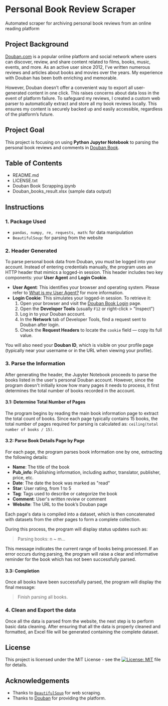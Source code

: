 # Personal Book Review Scraper
Automated scraper for archiving personal book reviews from an online reading platform

## Project Background
[Douban.com](https://www.douban.com) is a popular online platform and social network where users can discover, review, and share content related to films, books, music, events, and more. As an active user since 2012, I’ve written numerous reviews and articles about books and movies over the years. My experience with Douban has been both enriching and memorable.

However, Douban doesn’t offer a convenient way to export all user-generated content in one click. This raises concerns about data loss in the event of platform failure. To safeguard my reviews, I created a custom web parser to automatically extract and store all my book reviews locally. This ensures my content is securely backed up and easily accessible, regardless of the platform’s future.

## Project Goal
This project is focusing on using **Python Jupyter Notebook** to parsing the personal book reviews and comments in [Douban Book](https://book.douban.com).

## Table of Contents
- README.md
- LICENSE.txt
- Douban Book Scrapping.ipynb
- Douban_books_result.xlsx (sample data output)

## Instructions
### 1. Package Used
- `pandas, numpy, re, requests, math`: for data manipulation
- `BeautifulSoup`: for parsing from the website

### 2. Header Generated
To parse personal book data from Douban, you must be logged into your account. Instead of entering credentials manually, the program uses an HTTP header that mimics a logged-in session. This header includes two key components: your **User Agent** and **Login Cookie**.

- **User Agent**: This identifies your browser and operating system. Please refer to [What is my User Agent?](https://www.whatismybrowser.com/detect/what-is-my-user-agent/) for more information.
- **Login Cookie**: This simulates your logged-in session. To retrieve it:
  1. Open your browser and visit the [Douban Book Login](https://accounts.douban.com/passport/login) page.
  2. Open the **Developer Tools** (usually `F12` or right-click > "Inspect")
  3. Log in to your Douban account.
  4. In the **Network** tab of Developer Tools, find a request sent to Douban after login.
  5. Check the **Request Headers** to locate the `cookie` field — copy its full value.

You will also need your **Douban ID**, which is visible on your profile page (typically near your username or in the URL when viewing your profile).

### 3. Parse the Information
After generating the header, the Jupyter Notebook proceeds to parse the books listed in the user's personal Douban account. However, since the program doesn't initially know how many pages it needs to process, it first determines the total number of books recorded in the account.

#### 3.1: Determine Total Number of Pages
The program begins by reading the main book information page to extract the total count of books. Since each page typically contains 15 books, the total number of pages required for parsing is calculated as: `ceiling(total number of books / 15)`.

#### 3.2: Parse Book Details Page by Page
For each page, the program parses book information one by one, extracting the following details:

- **Name**: The title of the book
- **Pub_info**: Publishing information, including author, translator, publisher, price, etc.
- **Date**: The date the book was marked as "read"
- **Star**: User rating, from 1 to 5
- **Tag**: Tags used to describe or categorize the book
- **Comment**: User's written review or comment
- **Website**: The URL to the book’s Douban page

Each page's data is compiled into a dataset, which is then concatenated with datasets from the other pages to form a complete collection.

During this process, the program will display status updates such as:

>  Parsing books: n ~ m...

 This message indicates the current range of books being processed. If an error occurs during parsing, the program will raise a clear and informative reminder for the book which has not been successfully parsed.

#### 3.3: Completion
Once all books have been successfully parsed, the program will display the final message:

>  Finish parsing all books.

### 4. Clean and Export the data
Once all the data is parsed from the website, the next step is to perform basic data cleaning. After ensuring that all the data is properly cleaned and formatted, an Excel file will be generated containing the complete dataset.

## License
This project is licensed under the MIT License - see the [![License: MIT](https://img.shields.io/badge/License-MIT-yellow.svg)](https://github.com/leopengningchuan/personal-book-review-scraper?tab=MIT-1-ov-file) file for details.

## Acknowledgements
- Thanks to [`BeautifulSoup`](https://www.crummy.com/software/BeautifulSoup/) for web scraping.
- Thanks to [Douban](https://www.douban.com) for providing the platform.
